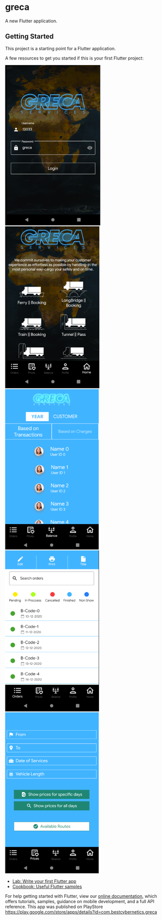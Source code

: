 # greca

A new Flutter application.

## Getting Started

This project is a starting point for a Flutter application.

A few resources to get you started if this is your first Flutter project:

![stack Overflow](https://github.com/Coding-Expert/Greca/blob/main/login.png)
![stack Overflow](https://github.com/Coding-Expert/Greca/blob/main/home.png)
![stack Overflow](https://github.com/Coding-Expert/Greca/blob/main/balance.png)
![stack Overflow](https://github.com/Coding-Expert/Greca/blob/main/orders.png)
![stack Overflow](https://github.com/Coding-Expert/Greca/blob/main/prices.png)

- [Lab: Write your first Flutter app](https://flutter.dev/docs/get-started/codelab)
- [Cookbook: Useful Flutter samples](https://flutter.dev/docs/cookbook)

For help getting started with Flutter, view our
[online documentation](https://flutter.dev/docs), which offers tutorials,
samples, guidance on mobile development, and a full API reference.
This app was published on PlayStore
https://play.google.com/store/apps/details?id=com.bestcybernetics.greca
